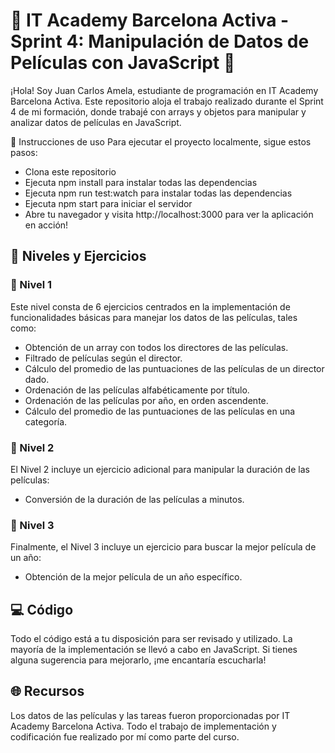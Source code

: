 # 🚀 IT Academy Barcelona Activa - Sprint 4: Manipulación de Datos de Películas con JavaScript 🚀

¡Hola! Soy Juan Carlos Amela, estudiante de programación en IT Academy Barcelona Activa. Este repositorio aloja el trabajo realizado durante el Sprint 4 de mi formación, donde trabajé con arrays y objetos para manipular y analizar datos de películas en JavaScript.

🚦 Instrucciones de uso
Para ejecutar el proyecto localmente, sigue estos pasos:

- Clona este repositorio
- Ejecuta npm install para instalar todas las dependencias
- Ejecuta npm run test:watch para instalar todas las dependencias
- Ejecuta npm start para iniciar el servidor
- Abre tu navegador y visita http://localhost:3000 para ver la aplicación en acción!

## 🎯 Niveles y Ejercicios

### 📘 Nivel 1
Este nivel consta de 6 ejercicios centrados en la implementación de funcionalidades básicas para manejar los datos de las películas, tales como:

- Obtención de un array con todos los directores de las películas.
- Filtrado de películas según el director.
- Cálculo del promedio de las puntuaciones de las películas de un director dado.
- Ordenación de las películas alfabéticamente por título.
- Ordenación de las películas por año, en orden ascendente.
- Cálculo del promedio de las puntuaciones de las películas en una categoría.

### 📗 Nivel 2
El Nivel 2 incluye un ejercicio adicional para manipular la duración de las películas:

- Conversión de la duración de las películas a minutos.

### 📕 Nivel 3
Finalmente, el Nivel 3 incluye un ejercicio para buscar la mejor película de un año:

- Obtención de la mejor película de un año específico.

## 💻 Código
Todo el código está a tu disposición para ser revisado y utilizado. La mayoría de la implementación se llevó a cabo en JavaScript. Si tienes alguna sugerencia para mejorarlo, ¡me encantaría escucharla!

## 🌐 Recursos
Los datos de las películas y las tareas fueron proporcionadas por IT Academy Barcelona Activa. Todo el trabajo de implementación y codificación fue realizado por mí como parte del curso.
